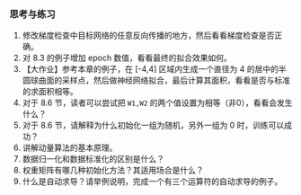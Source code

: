 
### 思考与练习

1. 修改梯度检查中目标网络的任意反向传播的地方，然后看看梯度检查是否正确。
2. 对 8.3 的例子增加 epoch 数值，看看最终的拟合效果如何。
3. 【大作业】参考本章的例子，在 [-4,4] 区域内生成一个直径为 4 的居中的半圆球曲面的采样点，然后做神经网络拟合，最后计算其面积，看看是否与标准的求面积相等。
4. 对于 8.6 节，读者可以尝试把 `W1,W2` 的两个值设置为相等（非0），看看会发生什么？
5. 对于 8.6 节，请解释为什么初始化一组为随机，另外一组为 0 时，训练可以成功？
6. 讲解动量算法的基本原理。
7. 数据归一化和数据标准化的区别是什么？
8. 权重矩阵有哪几种初始化方法？其适用场合是什么？
9. 什么是自动求导？请举例说明，完成一个有三个运算符的自动求导的例子。
